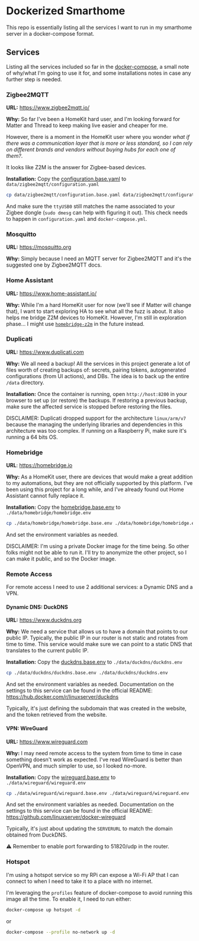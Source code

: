 # Dockerized Smarthome

This repo is essentially listing all the services I want to run in my smarthome server in a docker-compose format.

## Services

Listing all the services included so far in the [docker-compose](./docker-compose.yml), a small note of why/what I'm going to use it for, and some installations notes in case any further step is needed.

### Zigbee2MQTT

**URL:** <https://www.zigbee2mqtt.io/>

**Why:** So far I've been a HomeKit hard user, and I'm looking forward for Matter and Thread to keep making live easier and cheaper for me.

However, there is a moment in the HomeKit user where you wonder _what if there was a communication layer that is more or less standard, so
I can rely on different brands and vendors without buying hubs for each one of them?_.

It looks like Z2M is the answer for Zigbee-based devices.

**Installation:** Copy the [configuration.base.yaml](./data/zigbee2mqtt/configuration.base.yaml) to `data/zigbee2mqtt/configuration.yaml`

```bash
cp data/zigbee2mqtt/configuration.base.yaml data/zigbee2mqtt/configuration.yaml
```

And make sure the `ttyUSB0` still matches the name associated to your Zigbee dongle (`sudo dmesg` can help with figuring it out). This check needs to happen in `configuration.yaml` and `docker-compose.yml`.

### Mosquitto

**URL:** <https://mosquitto.org>

**Why:** Simply because I need an MQTT server for Zigbee2MQTT and it's the suggested one by Zigbee2MQTT docs.

### Home Assistant

**URL:** <https://www.home-assistant.io/>

**Why:** While I'm a hard HomeKit user for now (we'll see if Matter will change that), I want to start exploring HA to see what all the fuzz is about. It also helps me bridge Z2M devices to HomeKit. However, I'm still in exploration phase... I might use [`homebridge-z2m`](https://github.com/itavero/homebridge-z2m) in the future instead.

### Duplicati

**URL:** <https://www.duplicati.com>

**Why:** We all need a backup! All the services in this project generate a lot of files worth of creating backups of: secrets, pairing tokens, autogenerated configurations (from UI actions), and DBs. The idea is to back up the entire `/data` directory.

**Installation:** Once the container is running, open `http://host:8200` in your browser to set up (or restore) the backups. If restoring a previous backup, make sure the affected service is stopped before restoring the files.

DISCLAIMER: Duplicati dropped support for the architecture `linux/arm/v7` because the managing the underlying libraries and dependencies in this architecture was too complex. If running on a Raspberry Pi, make sure it's running a 64 bits OS.

### Homebridge

**URL**: <https://homebridge.io>

**Why:** As a HomeKit user, there are devices that would make a great addition to my automations, but they are not officially supported by this platform. I've been using this project for a long while, and I've already found out Home Assistant cannot fully replace it.

**Installation:** Copy the [homebridge.base.env](./data/homebridge/homebridge.base.env) to `./data/homebridge/homebridge.env`

```bash
cp ./data/homebridge/homebridge.base.env ./data/homebridge/homebridge.env
```

And set the environment variables as needed.

DISCLAIMER: I'm using a private Docker image for the time being. So other folks might not be able to run it. I'll try to anonymize the other project, so I can make it public, and so the Docker image.

### Remote Access

For remote access I need to use 2 additional services: a Dynamic DNS and a VPN.

#### Dynamic DNS: DuckDNS

**URL:** https://www.duckdns.org

**Why:** We need a service that allows us to have a domain that points to our public IP. Typically, the public IP in our router is not static and rotates from time to time. This service would make sure we can point to a static DNS that translates to the current public IP.

**Installation:** Copy the [duckdns.base.env](./data/duckdns/duckdns.base.env) to `./data/duckdns/duckdns.env`

```bash
cp ./data/duckdns/duckdns.base.env ./data/duckdns/duckdns.env
```

And set the environment variables as needed. Documentation on the settings to this service can be found in the official README: https://hub.docker.com/r/linuxserver/duckdns

Typically, it's just defining the subdomain that was created in the website, and the token retrieved from the website.

#### VPN: WireGuard

**URL:** https://www.wireguard.com

**Why:** I may need remote access to the system from time to time in case something doesn't work as expected. I've read WireGuard is better than OpenVPN, and much simpler to use, so I looked no-more.

**Installation:** Copy the [wireguard.base.env](./data/wireguard/wireguard.base.env) to `./data/wireguard/wireguard.env`

```bash
cp ./data/wireguard/wireguard.base.env ./data/wireguard/wireguard.env
```

And set the environment variables as needed. Documentation on the settings to this service can be found in the official README: https://github.com/linuxserver/docker-wireguard

Typically, it's just about updating the `SERVERURL` to match the domain obtained from DuckDNS.

:warning: Remember to enable port forwarding to 51820/udp in the router.

### Hotspot

I'm using a hotspot service so my RPi can expose a Wi-Fi AP that I can connect to when I need to take it to a place with no internet.

I'm leveraging the `profiles` feature of docker-compose to avoid running this image all the time. To enable it, I need to run either:

```bash
docker-compose up hotspot -d
```

or

```bash
docker-compose --profile no-network up -d
```

